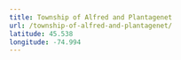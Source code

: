 ```yaml
---
title: Township of Alfred and Plantagenet
url: /township-of-alfred-and-plantagenet/
latitude: 45.538
longitude: -74.994
---
```

